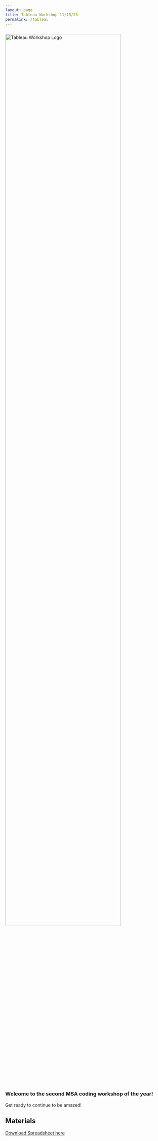 ```yaml
---
layout: page
title: Tableau Workshop 11/15/23
permalink: /tableau
---
```


<img src="/assets/img/tableau.png" alt="Tableau Workshop Logo" style="width:85%;height:85%; padding-top:10px">

### **Welcome to the second MSA coding workshop of the year!**

Get ready to continue to be amazed!

## Materials

<a href="/assets/tableau/nbaTotals202324.xlsx" download>Download Spreadsheet here </a> <br> <br>

<!-- <a href="https://nfordumass.github.io/msa/assets/python/output2.csv" download>Download CSV here </a> -->
